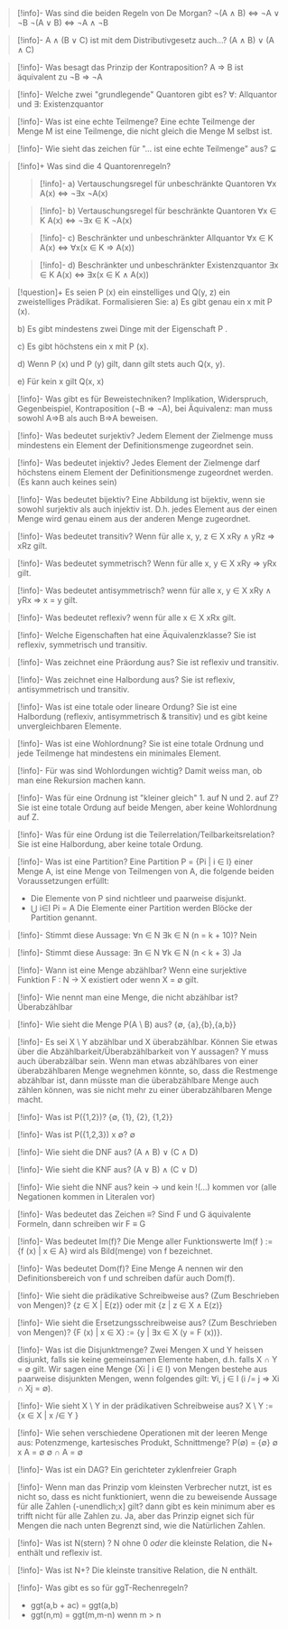 
> [!info]- Was sind die beiden Regeln von De Morgan?
> ¬(A ∧ B) ⇔ ¬A ∨ ¬B ¬(A ∨ B) ⇔ ¬A ∧ ¬B

> [!info]- A ∧ (B ∨ C) ist mit dem Distributivgesetz auch...?
> (A ∧ B) ∨ (A ∧ C)

> [!info]- Was besagt das Prinzip der Kontraposition?
> A ⇒ B ist äquivalent zu ¬B ⇒ ¬A

> [!info]- Welche zwei "grundlegende" Quantoren gibt es?
> ∀: Allquantor und ∃: Existenzquantor

> [!info]- Was ist eine echte Teilmenge?
> Eine echte Teilmenge der Menge M ist eine Teilmenge, die nicht gleich die Menge M selbst ist.

> [!info]- Wie sieht das zeichen für "... ist eine echte Teilmenge" aus?
> ⊊

> [!info]+ Was sind die 4 Quantorenregeln?
>
> > [!info]- a) Vertauschungsregel für unbeschränkte Quantoren
> > ∀x A(x) ⇔ ¬∃x ¬A(x) 
> 
> > [!info]- b) Vertauschungsregel für beschränkte Quantoren
> > ∀x ∈ K A(x) ⇔ ¬∃x ∈ K ¬A(x) 
>
> > [!info]- c) Beschränkter und unbeschränkter Allquantor
> > ∀x ∈ K A(x) ⇔ ∀x(x ∈ K ⇒ A(x))
>
> > [!info]- d) Beschränkter und unbeschränkter Existenzquantor
> > ∃x ∈ K A(x) ⇔ ∃x(x ∈ K ∧ A(x))
> > 

> [!question]+ Es seien P (x) ein einstelliges und Q(y, z) ein zweistelliges Prädikat. Formalisieren Sie: 
> a) Es gibt genau ein x mit P (x). 
> 
> b) Es gibt mindestens zwei Dinge mit der Eigenschaft P . 
> 
> c) Es gibt höchstens ein x mit P (x). 
> 
> d) Wenn P (x) und P (y) gilt, dann gilt stets auch Q(x, y). 
> 
> e) Für kein x gilt Q(x, x)

> [!info]- Was gibt es für Beweistechniken?
> Implikation, Widerspruch, Gegenbeispiel, Kontraposition (¬B ⇒ ¬A), bei Äquivalenz: man muss sowohl A⇒B als auch B⇒A beweisen.

> [!info]- Was bedeutet surjektiv?
> Jedem Element der Zielmenge muss mindestens ein Element der Definitionsmenge zugeordnet sein.

> [!info]- Was bedeutet injektiv?
>  Jedes Element der Zielmenge darf höchstens einem Element der Definitionsmenge zugeordnet werden. (Es kann auch keines sein)

> [!info]- Was bedeutet bijektiv?
> Eine Abbildung ist bijektiv, wenn sie sowohl surjektiv als auch injektiv ist. D.h. jedes Element aus der einen Menge wird genau einem aus der anderen Menge zugeordnet.

> [!info]- Was bedeutet transitiv?
> Wenn für alle x, y, z ∈ X
> xRy ∧ yRz ⇒ xRz
> gilt.

> [!info]- Was bedeutet symmetrisch?
> Wenn für alle x, y ∈ X
> xRy ⇒ yRx
> gilt.

> [!info]- Was bedeutet antisymmetrisch?
> wenn für alle x, y ∈ X
> xRy ∧ yRx ⇒ x = y
> gilt.

> [!info]- Was bedeutet reflexiv?
> wenn für alle x ∈ X
> xRx
> gilt.

> [!info]- Welche Eigenschaften hat eine Äquivalenzklasse?
> Sie ist reflexiv, symmetrisch und transitiv.

> [!info]- Was zeichnet eine Präordung aus?
> Sie ist reflexiv und transitiv.

> [!info]- Was zeichnet eine Halbordung aus?
> Sie ist reflexiv, antisymmetrisch und transitiv.

> [!info]- Was ist eine totale oder lineare Ordung?
> Sie ist eine Halbordung (reflexiv, antisymmetrisch & transitiv) und es gibt keine unvergleichbaren Elemente.

> [!info]- Was ist eine Wohlordnung?
> Sie ist eine totale Ordnung und jede Teilmenge hat mindestens ein minimales Element.

> [!info]- Für was sind Wohlordungen wichtig?
> Damit weiss man, ob man eine Rekursion machen kann.

> [!info]- Was für eine Ordnung ist "kleiner gleich" 1. auf N und 2. auf Z?
> Sie ist eine totale Ordung auf beide Mengen, aber keine Wohlordnung auf Z.

> [!info]- Was für eine Ordung ist die Teilerrelation/Teilbarkeitsrelation?
> Sie ist eine Halbordung, aber keine totale Ordung.

> [!info]- Was ist eine Partition?
> Eine Partition P = {Pi | i ∈ I} einer Menge A, ist eine Menge von Teilmengen von A, die folgende beiden Voraussetzungen erfüllt: 
> - Die Elemente von P sind nichtleer und paarweise disjunkt. 
> - ⋃ i∈I Pi = A Die Elemente einer Partition werden Blöcke der Partition genannt.

> [!info]- Stimmt diese Aussage: ∀n ∈ N ∃k ∈ N (n = k + 10)?
> Nein

> [!info]- Stimmt diese Aussage: ∃n ∈ N ∀k ∈ N (n < k + 3)
> Ja

> [!info]- Wann ist eine Menge abzählbar?
> Wenn eine surjektive Funktion F : N → X existiert oder wenn X = ∅ gilt.

> [!info]- Wie nennt man eine Menge, die nicht abzählbar ist?
> Überabzählbar

> [!info]- Wie sieht die Menge P(A \ B) aus?
> {∅, {a},{b},{a,b}}

> [!info]- Es sei X \ Y abzählbar und X überabzählbar. Können Sie etwas über die Abzählbarkeit/Überabzählbarkeit von Y aussagen?
> Y muss auch überabzälbar sein. Wenn man etwas abzählbares von einer überabzählbaren Menge wegnehmen könnte, so, dass die Restmenge abzählbar ist, dann müsste man die überabzählbare Menge auch zählen können, was sie nicht mehr zu einer überabzählbaren Menge macht.

> [!info]- Was ist P({1,2})?
> {∅, {1}, {2}, {1,2}}

> [!info]- Was ist P({1,2,3}) x ∅?
> ∅

> [!info]- Wie sieht die DNF aus?
> (A ∧ B) ∨ (C ∧ D)

> [!info]- Wie sieht die KNF aus?
> (A ∨ B) ∧ (C ∨ D)

> [!info]- Wie sieht die NNF aus?
> kein → und kein !(...) kommen vor
> (alle Negationen kommen in Literalen vor)

> [!info]- Was bedeutet das Zeichen ≡?
> Sind F und G äquivalente Formeln, dann schreiben wir F ≡ G

> [!info]- Was bedeutet Im(f)?
> Die Menge aller Funktionswerte Im(f ) := {f (x) | x ∈ A} wird als Bild(menge) von f bezeichnet.

> [!info]- Was bedeutet Dom(f)?
> Eine Menge A nennen wir den Definitionsbereich von f und schreiben dafür auch Dom(f).

> [!info]- Wie sieht die prädikative Schreibweise aus? (Zum Beschrieben von Mengen)?
> {z ∈ X | E(z)} oder mit {z | z ∈ X ∧ E(z)}

> [!info]- Wie sieht die Ersetzungsschreibweise aus? (Zum Beschrieben von Mengen)?
> {F (x) | x ∈ X} := {y | ∃x ∈ X (y = F (x))}.

> [!info]- Was ist die Disjunktmenge?
> Zwei Mengen X und Y heissen disjunkt, falls sie keine gemeinsamen Elemente haben, d.h. falls X ∩ Y = ∅ gilt.
> Wir sagen eine Menge {Xi | i ∈ I} von Mengen bestehe aus paarweise disjunkten Mengen, wenn folgendes gilt: ∀i, j ∈ I (i /= j ⇒ Xi ∩ Xj = ∅).

> [!info]- Wie sieht X \ Y in der prädikativen Schreibweise aus?
> X \ Y := {x ∈ X | x /∈ Y }

> [!info]- Wie sehen verschiedene Operationen mit der leeren Menge aus: Potenzmenge, kartesisches Produkt, Schnittmenge?
> P(∅) = {∅}
> ∅ x A = ∅
> ∅ ∩ A = ∅

> [!info]- Was ist ein DAG?
> Ein gerichteter zyklenfreier Graph

> [!info]- Wenn man das Prinzip vom kleinsten Verbrecher nutzt, ist es nicht so, dass es nicht funktioniert, wenn die zu beweisende Aussage für alle Zahlen (-unendlich;x] gilt? dann gibt es kein minimum aber es trifft nicht für alle Zahlen zu.
> Ja, aber das Prinzip eignet sich für Mengen die nach unten Begrenzt sind, wie die Natürlichen Zahlen.

> [!info]- Was ist N(stern) ?
> N ohne 0 *oder* die kleinste Relation, die N+ enthält und reflexiv ist.

> [!info]- Was ist N+?
> Die kleinste transitive Relation, die N enthält.

> [!info]- Was gibt es so für ggT-Rechenregeln?
> - ggt(a,b + ac) = ggt(a,b)
> - ggt(n,m) = ggt(m,m-n) wenn m > n

